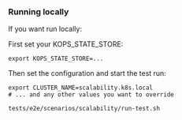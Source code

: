 ### Running locally

If you want run locally:

First set your KOPS_STATE_STORE:

```
export KOPS_STATE_STORE=...
```

Then set the configuration and start the test run:

```
export CLUSTER_NAME=scalability.k8s.local
# ... and any other values you want to override

tests/e2e/scenarios/scalability/run-test.sh
```
